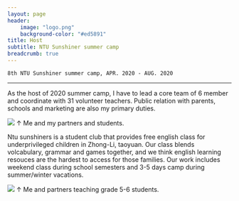 ```yaml
---
layout: page
header:
    image: "logo.png"
    background-color: "#ed5891"
title: Host
subtitle: NTU Sunshiner summer camp
breadcrumb: true   
---
```


`8th NTU Sunshiner summer camp, APR. 2020 - AUG. 2020`

---

As the host of 2020 summer camp, I have to lead a core team of 6 member and coordinate with 31 volunteer teachers. Public relation with parents, schools and marketing are also my primary duties. 

![](https://i.imgur.com/YVeiDMa.jpg)
&uarr; Me and my partners and students.

Ntu sunshiners is a student club that provides free english class for underprivileged children in Zhong-Li, taoyuan. Our class blends volcabulary, grammar and games together, and we think english learning resouces are the hardest to access for those families. Our work includes weekend class during school semesters and 3-5 days camp during summer/winter vacations.

![](https://i.imgur.com/b2FOyZQ.jpg)
&uarr; Me and partners teaching grade 5-6 students.